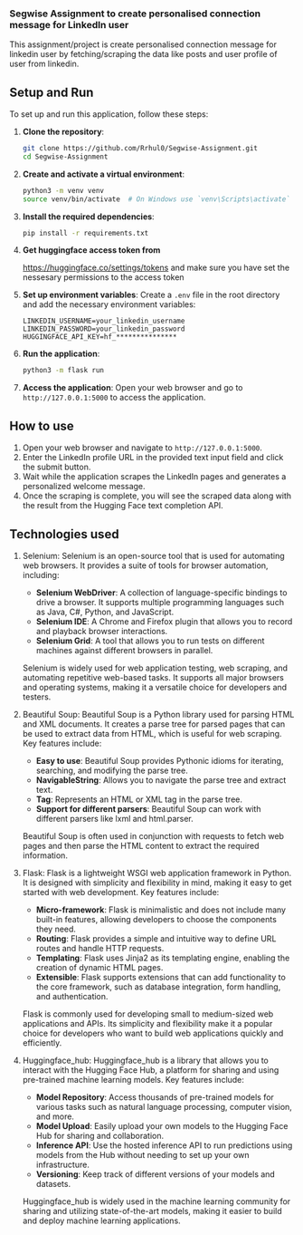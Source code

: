### Segwise Assignment to create personalised connection message for LinkedIn user

This assignment/project is create personalised connection message for linkedin user by fetching/scraping the data like posts and user profile of user from linkedin.

## Setup and Run

To set up and run this application, follow these steps:

1. **Clone the repository**:

    ```bash
    git clone https://github.com/Rrhul0/Segwise-Assignment.git
    cd Segwise-Assignment
    ```

2. **Create and activate a virtual environment**:

    ```bash
    python3 -m venv venv
    source venv/bin/activate  # On Windows use `venv\Scripts\activate`
    ```

3. **Install the required dependencies**:

    ```bash
    pip install -r requirements.txt
    ```

4. **Get huggingface access token from**

    https://huggingface.co/settings/tokens
    and make sure you have set the nessesary permissions to the access token

5. **Set up environment variables**:
   Create a `.env` file in the root directory and add the necessary environment variables:

    ```
    LINKEDIN_USERNAME=your_linkedin_username
    LINKEDIN_PASSWORD=your_linkedin_password
    HUGGINGFACE_API_KEY=hf_***************
    ```

6. **Run the application**:

    ```bash
    python3 -m flask run
    ```

7. **Access the application**:
   Open your web browser and go to `http://127.0.0.1:5000` to access the application.

## How to use

1. Open your web browser and navigate to `http://127.0.0.1:5000`.
2. Enter the LinkedIn profile URL in the provided text input field and click the submit button.
3. Wait while the application scrapes the LinkedIn pages and generates a personalized welcome message.
4. Once the scraping is complete, you will see the scraped data along with the result from the Hugging Face text completion API.

## Technologies used

1. Selenium:
   Selenium is an open-source tool that is used for automating web browsers. It provides a suite of tools for browser automation, including:

    - **Selenium WebDriver**: A collection of language-specific bindings to drive a browser. It supports multiple programming languages such as Java, C#, Python, and JavaScript.
    - **Selenium IDE**: A Chrome and Firefox plugin that allows you to record and playback browser interactions.
    - **Selenium Grid**: A tool that allows you to run tests on different machines against different browsers in parallel.

    Selenium is widely used for web application testing, web scraping, and automating repetitive web-based tasks. It supports all major browsers and operating systems, making it a versatile choice for developers and testers.

2. Beautiful Soup:
   Beautiful Soup is a Python library used for parsing HTML and XML documents. It creates a parse tree for parsed pages that can be used to extract data from HTML, which is useful for web scraping. Key features include:

    - **Easy to use**: Beautiful Soup provides Pythonic idioms for iterating, searching, and modifying the parse tree.
    - **NavigableString**: Allows you to navigate the parse tree and extract text.
    - **Tag**: Represents an HTML or XML tag in the parse tree.
    - **Support for different parsers**: Beautiful Soup can work with different parsers like lxml and html.parser.

    Beautiful Soup is often used in conjunction with requests to fetch web pages and then parse the HTML content to extract the required information.

3. Flask:
   Flask is a lightweight WSGI web application framework in Python. It is designed with simplicity and flexibility in mind, making it easy to get started with web development. Key features include:

    - **Micro-framework**: Flask is minimalistic and does not include many built-in features, allowing developers to choose the components they need.
    - **Routing**: Flask provides a simple and intuitive way to define URL routes and handle HTTP requests.
    - **Templating**: Flask uses Jinja2 as its templating engine, enabling the creation of dynamic HTML pages.
    - **Extensible**: Flask supports extensions that can add functionality to the core framework, such as database integration, form handling, and authentication.

    Flask is commonly used for developing small to medium-sized web applications and APIs. Its simplicity and flexibility make it a popular choice for developers who want to build web applications quickly and efficiently.

4. Huggingface_hub:
   Huggingface_hub is a library that allows you to interact with the Hugging Face Hub, a platform for sharing and using pre-trained machine learning models. Key features include:

    - **Model Repository**: Access thousands of pre-trained models for various tasks such as natural language processing, computer vision, and more.
    - **Model Upload**: Easily upload your own models to the Hugging Face Hub for sharing and collaboration.
    - **Inference API**: Use the hosted inference API to run predictions using models from the Hub without needing to set up your own infrastructure.
    - **Versioning**: Keep track of different versions of your models and datasets.

    Huggingface_hub is widely used in the machine learning community for sharing and utilizing state-of-the-art models, making it easier to build and deploy machine learning applications.
